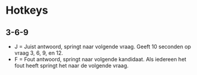 # Hotkeys

## 3-6-9

- J = Juist antwoord, springt naar volgende vraag. Geeft 10 seconden op vraag 3, 6, 9, en 12.
- F = Fout antwoord, springt naar volgende kandidaat. Als iedereen het fout heeft springt het naar de volgende vraag.
